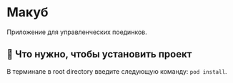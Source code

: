 # Макуб
Приложение для управленческих поединков.

## 🔧 Что нужно, чтобы установить проект
В терминале в root directory введите следующую команду:
`pod install`. 
<br />